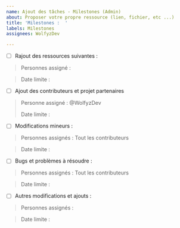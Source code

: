 ```yaml
---
name: Ajout des tâches - Milestones (Admin) 
about: Proposer votre propre ressource (lien, fichier, etc ...)
title: 'Milestones :  '
labels: Milestones
assignees: WolfyzDev

---
```


- [ ] Rajout des ressources suivantes : 

> Personnes assigné : 

> Date limite : 


- [ ] Ajout des contributeurs et projet partenaires 

> Personne assigné : @WolfyzDev 
> 
> Date limite : 

- [ ] Modifications mineurs : 

> Personnes assignés : Tout les contributeurs 

> Date limite : 

- [ ] Bugs et problèmes à résoudre : 

> Personnes assignés : Tout les contributeurs 

> Date limite : 
> 
- [ ] Autres modifications et ajouts : 

> Personnes assignés : 

> Date limite : 

